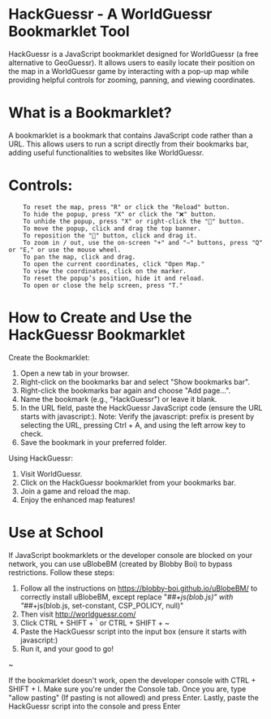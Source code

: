# HackGuessr - A WorldGuessr Bookmarklet Tool
HackGuessr is a JavaScript bookmarklet designed for WorldGuessr (a free alternative to GeoGuessr). It allows users to easily locate their position on the map in a WorldGuessr game by interacting with a pop-up map while providing helpful controls for zooming, panning, and viewing coordinates.

# What is a Bookmarklet?
A bookmarklet is a bookmark that contains JavaScript code rather than a URL. This allows users to run a script directly from their bookmarks bar, adding useful functionalities to websites like WorldGuessr.
        
# Controls:
        To reset the map, press "R" or click the "Reload" button.
        To hide the popup, press "X" or click the "❌" button.
        To unhide the popup, press "X" or right-click the "📌" button.
        To move the popup, click and drag the top banner.
        To reposition the "📌" button, click and drag it.
        To zoom in / out, use the on-screen "+" and "−" buttons, press "Q" or "E," or use the mouse wheel.
        To pan the map, click and drag.
        To open the current coordinates, click "Open Map."
        To view the coordinates, click on the marker.
        To reset the popup’s position, hide it and reload.
        To open or close the help screen, press "T."

# How to Create and Use the HackGuessr Bookmarklet

Create the Bookmarklet:
1. Open a new tab in your browser.
2. Right-click on the bookmarks bar and select "Show bookmarks bar".
3. Right-click the bookmarks bar again and choose "Add page...".
4. Name the bookmark (e.g., "HackGuessr") or leave it blank.
5. In the URL field, paste the HackGuessr JavaScript code (ensure the URL starts with javascript:).
Note: Verify the javascript: prefix is present by selecting the URL, pressing Ctrl + A, and using the left arrow key to check.
6. Save the bookmark in your preferred folder.

Using HackGuessr:
1. Visit WorldGuessr.
2. Click on the HackGuessr bookmarklet from your bookmarks bar.
3. Join a game and reload the map.
4. Enjoy the enhanced map features!

# Use at School
If JavaScript bookmarklets or the developer console are blocked on your network, you can use uBlobeBM (created by Blobby Boi) to bypass restrictions. Follow these steps:
1. Follow all the instructions on https://blobby-boi.github.io/uBlobeBM/ to correctly install uBlobeBM, except replace "*##+js(blob.js)" with "*##+js(blob.js, set-constant, CSP_POLICY, null)"
2. Then visit http://worldguessr.com/
3. Click CTRL + SHIFT + ` or CTRL + SHIFT + ~
4. Paste the HackGuessr script into the input box (ensure it starts with javascript:)
5. Run it, and your good to go!

~

If the bookmarklet doesn't work, open the developer console with CTRL + SHIFT + I. Make sure you're under the Console tab. Once you are, type "allow pasting" (If pasting is not allowed) and press Enter. Lastly, paste the HackGuessr script into the console and press Enter
